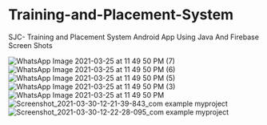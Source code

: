 # Training-and-Placement-System
SJC- Training and Placement System
Android App Using Java And Firebase
Screen Shots

![WhatsApp Image 2021-03-25 at 11 49 50 PM (7)](https://user-images.githubusercontent.com/71251063/118220952-6b1da400-b49a-11eb-9437-57fdadd4245d.jpeg)
![WhatsApp Image 2021-03-25 at 11 49 50 PM (6)](https://user-images.githubusercontent.com/71251063/118220960-6f49c180-b49a-11eb-9427-da5b39cc00a4.jpeg)
![WhatsApp Image 2021-03-25 at 11 49 50 PM (5)](https://user-images.githubusercontent.com/71251063/118220983-7244b200-b49a-11eb-906c-37de6b8f9343.jpeg)
![WhatsApp Image 2021-03-25 at 11 49 50 PM (3)](https://user-images.githubusercontent.com/71251063/118221045-7ffa3780-b49a-11eb-86d9-01ad02f09ea1.jpeg)
![WhatsApp Image 2021-03-25 at 11 49 50 PM](https://user-images.githubusercontent.com/71251063/118221054-838dbe80-b49a-11eb-9a60-e46ce5d913d9.jpeg)
![Screenshot_2021-03-30-12-21-39-843_com example myproject](https://user-images.githubusercontent.com/71251063/118221070-8dafbd00-b49a-11eb-8e5d-d8ab0d6d228b.jpg)
![Screenshot_2021-03-30-12-22-28-095_com example myproject](https://user-images.githubusercontent.com/71251063/118221074-8f798080-b49a-11eb-8eb1-9e40f508ecfc.jpg)

